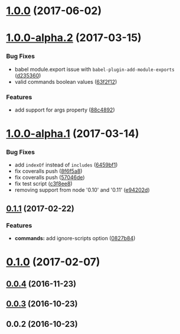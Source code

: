<a name="1.0.0"></a>
# [1.0.0](https://github.com/warapitiya/gulp-yarn/compare/v1.0.0-alpha.2...v1.0.0) (2017-06-02)



<a name="1.0.0-alpha.2"></a>
# [1.0.0-alpha.2](https://github.com/warapitiya/gulp-yarn/compare/v1.0.0-alpha.1...v1.0.0-alpha.2) (2017-03-15)


### Bug Fixes

* babel module.export issue with `babel-plugin-add-module-exports` ([d235360](https://github.com/warapitiya/gulp-yarn/commit/d235360))
* valid commands boolean values ([63f2f12](https://github.com/warapitiya/gulp-yarn/commit/63f2f12))


### Features

* add support for args property ([88c4892](https://github.com/warapitiya/gulp-yarn/commit/88c4892))



<a name="1.0.0-alpha.1"></a>
# [1.0.0-alpha.1](https://github.com/warapitiya/gulp-yarn/compare/v0.1.1...v1.0.0-alpha.1) (2017-03-14)


### Bug Fixes

* add `indexOf` instead of `includes` ([6459bf1](https://github.com/warapitiya/gulp-yarn/commit/6459bf1))
* fix coveralls push ([8f6f5a8](https://github.com/warapitiya/gulp-yarn/commit/8f6f5a8))
* fix coveralls push ([57046de](https://github.com/warapitiya/gulp-yarn/commit/57046de))
* fix test script ([c3f8ee8](https://github.com/warapitiya/gulp-yarn/commit/c3f8ee8))
* removing support from node '0.10' and '0.11' ([e94202d](https://github.com/warapitiya/gulp-yarn/commit/e94202d))



<a name="0.1.1"></a>
## [0.1.1](https://github.com/warapitiya/gulp-yarn/compare/v0.1.0...v0.1.1) (2017-02-22)


### Features

* **commands:** add ignore-scripts option ([0827b84](https://github.com/warapitiya/gulp-yarn/commit/0827b84))



<a name="0.1.0"></a>
# [0.1.0](https://github.com/warapitiya/gulp-yarn/compare/v0.0.4...v0.1.0) (2017-02-07)



<a name="0.0.4"></a>
## [0.0.4](https://github.com/warapitiya/gulp-yarn/compare/v0.0.3...v0.0.4) (2016-11-23)



<a name="0.0.3"></a>
## [0.0.3](https://github.com/warapitiya/gulp-yarn/compare/v0.0.2...v0.0.3) (2016-10-23)



<a name="0.0.2"></a>
## 0.0.2 (2016-10-23)



